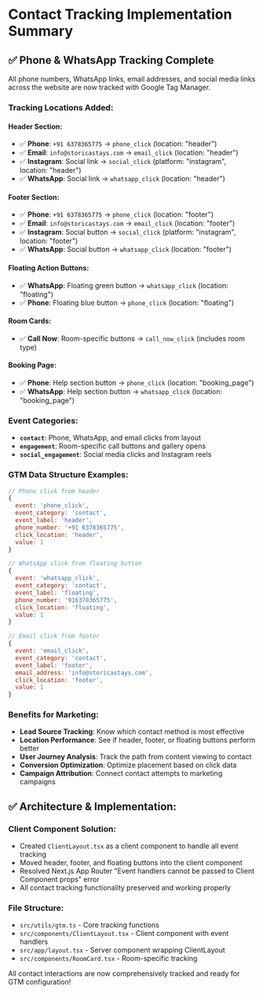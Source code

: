# Contact Tracking Implementation Summary

## ✅ **Phone & WhatsApp Tracking Complete**

All phone numbers, WhatsApp links, email addresses, and social media links across the website are now tracked with Google Tag Manager.

### **Tracking Locations Added:**

#### **Header Section:**

- ✅ **Phone**: `+91 6378365775` → `phone_click` (location: "header")
- ✅ **Email**: `info@storicastays.com` → `email_click` (location: "header")
- ✅ **Instagram**: Social link → `social_click` (platform: "instagram", location: "header")
- ✅ **WhatsApp**: Social link → `whatsapp_click` (location: "header")

#### **Footer Section:**

- ✅ **Phone**: `+91 6378365775` → `phone_click` (location: "footer")
- ✅ **Email**: `info@storicastays.com` → `email_click` (location: "footer")
- ✅ **Instagram**: Social button → `social_click` (platform: "instagram", location: "footer")
- ✅ **WhatsApp**: Social button → `whatsapp_click` (location: "footer")

#### **Floating Action Buttons:**

- ✅ **WhatsApp**: Floating green button → `whatsapp_click` (location: "floating")
- ✅ **Phone**: Floating blue button → `phone_click` (location: "floating")

#### **Room Cards:**

- ✅ **Call Now**: Room-specific buttons → `call_now_click` (includes room type)

#### **Booking Page:**

- ✅ **Phone**: Help section button → `phone_click` (location: "booking_page")
- ✅ **WhatsApp**: Help section button → `whatsapp_click` (location: "booking_page")

### **Event Categories:**

- **`contact`**: Phone, WhatsApp, and email clicks from layout
- **`engagement`**: Room-specific call buttons and gallery opens
- **`social_engagement`**: Social media clicks and Instagram reels

### **GTM Data Structure Examples:**

```javascript
// Phone click from header
{
  event: 'phone_click',
  event_category: 'contact',
  event_label: 'header',
  phone_number: '+91 6378365775',
  click_location: 'header',
  value: 1
}

// WhatsApp click from floating button
{
  event: 'whatsapp_click',
  event_category: 'contact',
  event_label: 'floating',
  phone_number: '916378365775',
  click_location: 'floating',
  value: 1
}

// Email click from footer
{
  event: 'email_click',
  event_category: 'contact',
  event_label: 'footer',
  email_address: 'info@storicastays.com',
  click_location: 'footer',
  value: 1
}
```

### **Benefits for Marketing:**

- **Lead Source Tracking**: Know which contact method is most effective
- **Location Performance**: See if header, footer, or floating buttons perform better
- **User Journey Analysis**: Track the path from content viewing to contact
- **Conversion Optimization**: Optimize placement based on click data
- **Campaign Attribution**: Connect contact attempts to marketing campaigns

## ✅ **Architecture & Implementation:**

### **Client Component Solution:**

- Created `ClientLayout.tsx` as a client component to handle all event tracking
- Moved header, footer, and floating buttons into the client component
- Resolved Next.js App Router "Event handlers cannot be passed to Client Component props" error
- All contact tracking functionality preserved and working properly

### **File Structure:**

- `src/utils/gtm.ts` - Core tracking functions
- `src/components/ClientLayout.tsx` - Client component with event handlers
- `src/app/layout.tsx` - Server component wrapping ClientLayout
- `src/components/RoomCard.tsx` - Room-specific tracking

All contact interactions are now comprehensively tracked and ready for GTM configuration!
